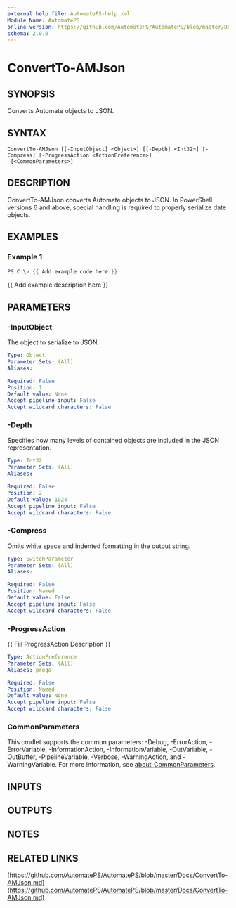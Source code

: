 ```yaml
---
external help file: AutomatePS-help.xml
Module Name: AutomatePS
online version: https://github.com/AutomatePS/AutomatePS/blob/master/Docs/ConvertTo-AMJson.md
schema: 2.0.0
---
```


# ConvertTo-AMJson

## SYNOPSIS
Converts Automate objects to JSON.

## SYNTAX

```
ConvertTo-AMJson [[-InputObject] <Object>] [[-Depth] <Int32>] [-Compress] [-ProgressAction <ActionPreference>]
 [<CommonParameters>]
```

## DESCRIPTION
ConvertTo-AMJson converts Automate objects to JSON. 
In PowerShell versions 6 and above, special handling is required to properly serialize date objects.

## EXAMPLES

### Example 1
```powershell
PS C:\> {{ Add example code here }}
```

{{ Add example description here }}

## PARAMETERS

### -InputObject
The object to serialize to JSON.

```yaml
Type: Object
Parameter Sets: (All)
Aliases:

Required: False
Position: 1
Default value: None
Accept pipeline input: False
Accept wildcard characters: False
```

### -Depth
Specifies how many levels of contained objects are included in the JSON representation.

```yaml
Type: Int32
Parameter Sets: (All)
Aliases:

Required: False
Position: 2
Default value: 1024
Accept pipeline input: False
Accept wildcard characters: False
```

### -Compress
Omits white space and indented formatting in the output string.

```yaml
Type: SwitchParameter
Parameter Sets: (All)
Aliases:

Required: False
Position: Named
Default value: False
Accept pipeline input: False
Accept wildcard characters: False
```

### -ProgressAction
{{ Fill ProgressAction Description }}

```yaml
Type: ActionPreference
Parameter Sets: (All)
Aliases: proga

Required: False
Position: Named
Default value: None
Accept pipeline input: False
Accept wildcard characters: False
```

### CommonParameters
This cmdlet supports the common parameters: -Debug, -ErrorAction, -ErrorVariable, -InformationAction, -InformationVariable, -OutVariable, -OutBuffer, -PipelineVariable, -Verbose, -WarningAction, and -WarningVariable. For more information, see [about_CommonParameters](http://go.microsoft.com/fwlink/?LinkID=113216).

## INPUTS

## OUTPUTS

## NOTES

## RELATED LINKS

[https://github.com/AutomatePS/AutomatePS/blob/master/Docs/ConvertTo-AMJson.md](https://github.com/AutomatePS/AutomatePS/blob/master/Docs/ConvertTo-AMJson.md)

